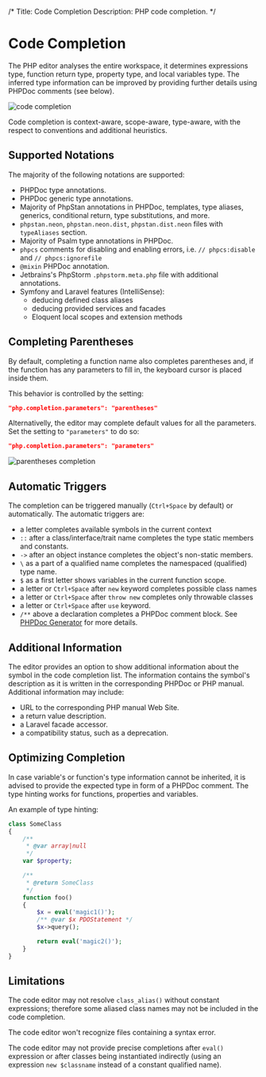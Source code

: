 /*
Title: Code Completion
Description: PHP code completion.
*/

# Code Completion

The PHP editor analyses the entire workspace, it determines expressions type, function return type, property type, and local variables type. The inferred type information can be improved by providing further details using PHPDoc comments (see below).

![code completion](../imgs/completion-tooltip.gif)

Code completion is context-aware, scope-aware, type-aware, with the respect to conventions and additional heuristics.

## Supported Notations

The majority of the following notations are supported:

- PHPDoc type annotations.
- PHPDoc generic type annotations.
- Majority of PhpStan annotations in PHPDoc, templates, type aliases, generics, conditional return, type substitutions, and more.
- `phpstan.neon`, `phpstan.neon.dist`, `phpstan.dist.neon` files with `typeAliases` section.
- Majority of Psalm type annotations in PHPDoc.
- `phpcs` comments for disabling and enabling errors, i.e. `// phpcs:disable` and `// phpcs:ignorefile`
- `@mixin` PHPDoc annotation.
- Jetbrains's PhpStorm `.phpstorm.meta.php` file with additional annotations.
- Symfony and Laravel features (IntelliSense):
    - deducing defined class aliases
    - deducing provided services and facades
    - Eloquent local scopes and extension methods

## Completing Parentheses

By default, completing a function name also completes parentheses and, if the function has any parameters to fill in, the keyboard cursor is placed inside them.

This behavior is controlled by the setting:

```json
"php.completion.parameters": "parentheses"
```

Alternativelly, the editor may complete default values for all the parameters. Set the setting to `"parameters"` to do so:

```json
"php.completion.parameters": "parameters"
```

![parentheses completion](../imgs/vsc-complete-parentheses.gif)

## Automatic Triggers

The completion can be triggered manually (`Ctrl+Space` by default) or automatically. The automatic triggers are:

- a letter completes available symbols in the current context
- `::` after a class/interface/trait name completes the type static members and constants.
- `->` after an object instance completes the object's non-static members.
- `\` as a part of a qualified name completes the namespaced (qualified) type name.
- `$` as a first letter shows variables in the current function scope.
- a letter or `Ctrl+Space` after `new` keyword completes possible class names
- a letter or `Ctrl+Space` after `throw new` completes only throwable classes
- a letter or `Ctrl+Space` after `use` keyword.
- `/**` above a declaration completes a PHPDoc comment block. See [PHPDoc Generator](phpdoc) for more details.

## Additional Information

The editor provides an option to show additional information about the symbol in the code completion list. The information contains the symbol's description as it is written in the corresponding PHPDoc or PHP manual. Additional information may include:

- URL to the corresponding PHP manual Web Site.
- a return value description.
- a Laravel facade accessor.
- a compatibility status, such as a deprecation.

## Optimizing Completion

In case variable's or function's type information cannot be inherited, it is advised to provide the expected type in form of a PHPDoc comment. The type hinting works for functions, properties and variables.

An example of type hinting:

```php
class SomeClass
{
    /**
     * @var array|null
     */
    var $property;

    /**
     * @return SomeClass
     */
    function foo()
    {
        $x = eval('magic1()');
        /** @var $x PDOStatement */
        $x->query();

        return eval('magic2()');
    }
}
```

## Limitations

The code editor may not resolve `class_alias()` without constant expressions; therefore some aliased class names may not be included in the code completion.

The code editor won't recognize files containing a syntax error.

The code editor may not provide precise completions after `eval()` expression or after classes being instantiated indirectly (using an expression `new $classname` instead of a constant qualified name).
